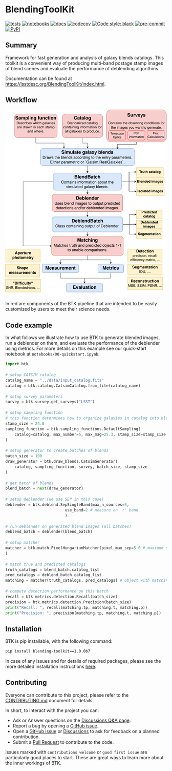 # BlendingToolKit

[![tests](https://github.com/LSSTDESC/BlendingToolKit/actions/workflows/pytest.yml/badge.svg?branch=main)](https://github.com/LSSTDESC/BlendingToolKit/actions/workflows/pytest.yml)
[![notebooks](https://github.com/LSSTDESC/BlendingToolKit/actions/workflows/notebooks.yml/badge.svg?branch=main)](https://github.com/LSSTDESC/BlendingToolKit/actions/workflows/notebooks.yml)
[![docs](https://github.com/LSSTDESC/BlendingToolKit/actions/workflows/docs.yml/badge.svg?branch=main)](https://github.com/LSSTDESC/BlendingToolKit/actions/workflows/docs.yml)
[![codecov](https://codecov.io/gh/LSSTDESC/BlendingToolKit/branch/main/graph/badge.svg)](https://codecov.io/gh/LSSTDESC/BlendingToolKit)
[![Code style: black](https://img.shields.io/badge/code%20style-black-000000.svg)](https://github.com/psf/black)
[![pre-commit](https://img.shields.io/badge/pre--commit-enabled-brightgreen?logo=pre-commit&logoColor=white)](https://github.com/pre-commit/pre-commit)
[![PyPI][pypi-badge]][pypi]

[pypi-badge]: <https://img.shields.io/pypi/pyversions/blending-toolkit?color=yellow&logo=pypi>
[pypi]: <https://pypi.org/project/blending-toolkit/>

## Summary

Framework for fast generation and analysis of galaxy blends catalogs. This toolkit is a convenient way of
producing multi-band postage stamp images of blend scenes and evaluate the performance of deblending algorithms.

Documentation can be found at <https://lsstdesc.org/BlendingToolKit/index.html>.

## Workflow

<img src="docs/source/images/diagram.png" alt="btk workflow" width="550"/>

In red are components of the BTK pipeline that are intended to be easily customized by users to meet their
science needs.

## Code example

In what follows we illustrate how to use BTK to generate blended images, run a deblender on them, and
evaluate the performance of the deblender using metrics. For more details on this example see our
quick-start notebook at `notebooks/00-quickstart.ipynb`.

```python
import btk

# setup CATSIM catalog
catalog_name = "../data/input_catalog.fits"
catalog = btk.catalog.CatsimCatalog.from_file(catalog_name)

# setup survey parameters
survey = btk.survey.get_surveys("LSST")

# setup sampling function
# this function determines how to organize galaxies in catalog into blends
stamp_size = 24.0
sampling_function = btk.sampling_functions.DefaultSampling(
    catalog=catalog, max_number=5, max_mag=25.3, stamp_size=stamp_size
)

# setup generator to create batches of blends
batch_size = 100
draw_generator = btk.draw_blends.CatsimGenerator(
    catalog, sampling_function, survey, batch_size, stamp_size
)

# get batch of blends
blend_batch = next(draw_generator)

# setup deblender (we use SEP in this case)
deblender = btk.deblend.SepSingleBand(max_n_sources=5,
                          use_band=2 # measure on 'r' band
                          )

# run deblender on generated blend images (all batches)
deblend_batch = deblender(blend_batch)

# setup matcher
matcher = btk.match.PixelHungarianMatcher(pixel_max_sep=5.0 # maximum separation in pixels for matching
)

# match true and predicted catalogs
truth_catalogs = blend_batch.catalog_list
pred_catalogs = deblend_batch.catalog_list
matching = matcher(truth_catalogs, pred_catalogs) # object with matching information

# compute detection performance on this batch
recall = btk.metrics.detection.Recall(batch_size)
precision = btk.metrics.detection.Precision(batch_size)
print("Recall: ", recall(matching.tp, matching.t, matching.p))
print("Precision: ", precision(matching.tp, matching.t, matching.p))
```

## Installation

BTK is pip installable, with the following command:

```bash
pip install blending-toolkit==1.0.0b7
```

In case of any issues and for details of required packages, please see the more detailed installation instructions [here](https://lsstdesc.org/BlendingToolKit/install.html).

## Contributing

Everyone can contribute to this project, please refer to the [CONTRIBUTING.md](CONTRIBUTING.md) document for details.

In short, to interact with the project you can:

- Ask or Answer questions on the [Discussions Q&A page](https://github.com/LSSTDESC/BlendingToolKit/discussions).
- Report a bug by opening a [GitHub issue](https://github.com/LSSTDESC/BlendingToolKit/issues).
- Open a [GitHub issue](https://github.com/LSSTDESC/BlendingToolKit/issue) or [Discussions](https://github.com/LSSTDESC/BlendingToolKit/discussions) to ask for feedback on a planned contribution.
- Submit a [Pull Request](https://github.com/LSSTDESC/BlendingToolKit/pulls) to contribute to the code.

Issues marked with `contributions welcome` or `good first issue` are particularly good places to start. These are great ways to learn more about the inner workings of BTK.
